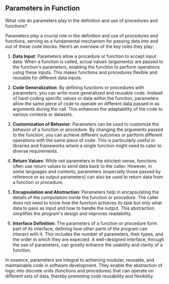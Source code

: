 ## Parameters in Function

What role do parameters play in the definition and use of procedures and functions?

Parameters play a crucial role in the definition and use of procedures and functions, serving as a fundamental mechanism for passing data into and out of these code blocks. Here’s an overview of the key roles they play:

1. **Data Input**: Parameters allow a procedure or function to accept input data. When a function is called, actual values (arguments) are passed to the function's parameters, enabling the function to perform operations using these inputs. This makes functions and procedures flexible and reusable for different data inputs.

2. **Code Generalization**: By defining functions or procedures with parameters, you can write more generalized and reusable code. Instead of hard-coding specific values or data within the function, parameters allow the same piece of code to operate on different data passed in as arguments during the call. This enhances the adaptability of the code to various contexts or datasets.

3. **Customization of Behavior**: Parameters can be used to customize the behavior of a function or procedure. By changing the arguments passed to the function, you can achieve different outcomes or perform different operations with the same piece of code. This is particularly useful in libraries and frameworks where a single function might need to cater to diverse requirements.

4. **Return Values**: While not parameters in the strictest sense, functions often use return values to send data back to the caller. However, in some languages and contexts, parameters (especially those passed by reference or as output parameters) can also be used to return data from a function or procedure.

5. **Encapsulation and Abstraction**: Parameters help in encapsulating the details of the computation inside the function or procedure. The caller does not need to know how the function achieves its task but only what data to pass as input and how to handle the output. This abstraction simplifies the program's design and improves readability.

6. **Interface Definition**: The parameters of a function or procedure form part of its interface, defining how other parts of the program can interact with it. This includes the number of parameters, their types, and the order in which they are expected. A well-designed interface, through the use of parameters, can greatly enhance the usability and clarity of a function.

In essence, parameters are integral to achieving modular, reusable, and maintainable code in software development. They enable the abstraction of logic into discrete units (functions and procedures) that can operate on different sets of data, thereby promoting code reusability and flexibility.
